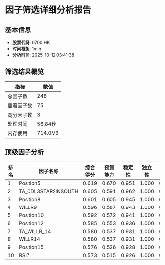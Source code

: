 # 因子筛选详细分析报告

## 基本信息
- **股票代码**: 0700.HK
- **时间框架**: 1min
- **分析时间**: 2025-10-12 03:41:38

## 筛选结果概览
| 指标 | 数值 |
|------|------|
| 总因子数 | 248 |
| 显著因子数 | 75 |
| 高分因子数 | 3 |
| 处理时间 | 56.84秒 |
| 内存使用 | 714.0MB |

## 顶级因子分析
| 排名 | 因子名称 | 综合得分 | 预测能力 | 稳定性 | 独立性 | 实用性 |
|------|----------|----------|----------|--------|--------|--------|
| 1 | Position5 | 0.619 | 0.670 | 0.951 | 1.000 | 0.000 |
| 2 | TA_CDL3STARSINSOUTH | 0.605 | 0.591 | 0.962 | 1.000 | 0.000 |
| 3 | Position8 | 0.601 | 0.605 | 0.945 | 1.000 | 0.000 |
| 4 | WILLR9 | 0.596 | 0.587 | 0.943 | 1.000 | 0.000 |
| 5 | Position10 | 0.592 | 0.572 | 0.941 | 1.000 | 0.000 |
| 6 | Position12 | 0.585 | 0.553 | 0.936 | 1.000 | 0.000 |
| 7 | TA_WILLR_14 | 0.580 | 0.537 | 0.931 | 1.000 | 0.000 |
| 8 | WILLR14 | 0.580 | 0.537 | 0.931 | 1.000 | 0.000 |
| 9 | Position15 | 0.576 | 0.526 | 0.928 | 1.000 | 0.000 |
| 10 | RSI7 | 0.573 | 0.515 | 0.926 | 1.000 | 0.000 |
